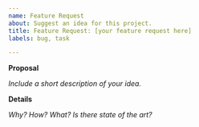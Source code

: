 ```yaml
---
name: Feature Request
about: Suggest an idea for this project.
title: Feature Request: [your feature request here]
labels: bug, task

---
```

**Proposal**

_Include a short description of your idea._

**Details**

_Why? How? What? Is there state of the art?_
